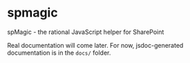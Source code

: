 spmagic
=======

spMagic - the rational JavaScript helper for SharePoint

Real documentation will come later. For now, jsdoc-generated documentation is in the `docs/` folder.